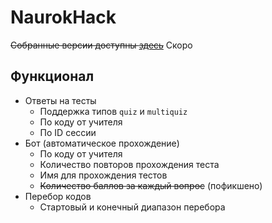 # NaurokHack

~~Собранные версии доступны [здесь](https://github.com/Assasans/naurok-hack/releases)~~ Скоро

## Функционал

- Ответы на тесты
  - Поддержка типов `quiz` и `multiquiz`
  - По коду от учителя
  - По ID сессии
- Бот (автоматическое прохождение)
  - По коду от учителя
  - Количество повторов прохождения теста
  - Имя для прохождения тестов
  - ~~Количество баллов за каждый вопрос~~ (пофикшено)
- Перебор кодов
  - Стартовый и конечный диапазон перебора
